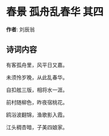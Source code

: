 # 春景 孤舟乱春华 其四

**作者**: 刘辰翁

## 诗词内容

有客孤舟里，风平日又嘉。

未须怜岁晚，从此乱春华。

自扣舷三版，相将水一涯。

前村随柳色，昨夜宿桃花。

鸥浴波翻锦，渔歌影入霞。

江头稠杏暗，子美四娘家。

